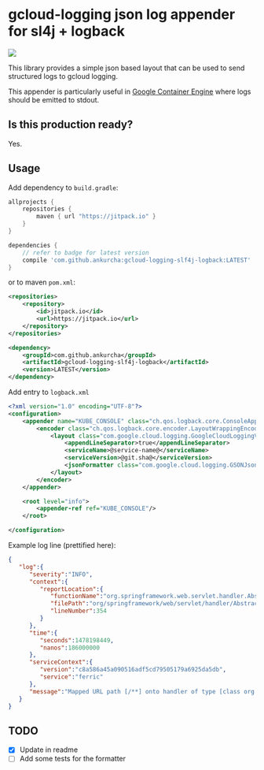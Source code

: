 # gcloud-logging json log appender for sl4j + logback

[![](https://jitpack.io/v/ankurcha/gcloud-logging-slf4j-logback.svg)](https://jitpack.io/#ankurcha/gcloud-logging-slf4j-logback)

This library provides a simple json based layout that can be used to send structured logs to gcloud logging.

This appender is particularly useful in [Google Container Engine](https://cloud.google.com/container-engine/)
where logs should be emitted to stdout.

## Is this production ready?

Yes.

## Usage

Add dependency to `build.gradle`:

```groovy
allprojects {
    repositories {
        maven { url "https://jitpack.io" }
    }
}

dependencies {
    // refer to badge for latest version
    compile 'com.github.ankurcha:gcloud-logging-slf4j-logback:LATEST'
}
```

or to maven `pom.xml`:

```xml
<repositories>
    <repository>
	    <id>jitpack.io</id>
		<url>https://jitpack.io</url>
	</repository>
</repositories>

<dependency>
    <groupId>com.github.ankurcha</groupId>
	<artifactId>gcloud-logging-slf4j-logback</artifactId>
	<version>LATEST</version>
</dependency>
```

Add entry to `logback.xml`

```xml
<?xml version="1.0" encoding="UTF-8"?>
<configuration>
    <appender name="KUBE_CONSOLE" class="ch.qos.logback.core.ConsoleAppender">
        <encoder class="ch.qos.logback.core.encoder.LayoutWrappingEncoder">
            <layout class="com.google.cloud.logging.GoogleCloudLoggingV2Layout">
                <appendLineSeparator>true</appendLineSeparator>
                <serviceName>@service-name@</serviceName>
                <serviceVersion>@git.sha@</serviceVersion>
                <jsonFormatter class="com.google.cloud.logging.GSONJsonFormatter"/>
            </layout>
        </encoder>
    </appender>

    <root level="info">
        <appender-ref ref="KUBE_CONSOLE"/>
    </root>

</configuration>

```

Example log line (prettified here):

```json
{
   "log":{
      "severity":"INFO",
      "context":{
         "reportLocation":{
            "functionName":"org.springframework.web.servlet.handler.AbstractUrlHandlerMapping.registerHandler",
            "filePath":"org/springframework/web/servlet/handler/AbstractUrlHandlerMapping.class",
            "lineNumber":354
         }
      },
      "time":{
         "seconds":1478198449,
         "nanos":186000000
      },
      "serviceContext":{
         "version":"c8a586a45a090516adf5cd79505179a6925da5db",
         "service":"ferric"
      },
      "message":"Mapped URL path [/**] onto handler of type [class org.springframework.web.servlet.resource.ResourceHttpRequestHandler]"
   }
}
```

## TODO

* [x] Update in readme
* [ ] Add some tests for the formatter
